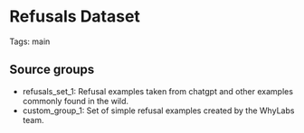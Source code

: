 # Refusals Dataset

Tags: main

## Source groups

- refusals_set_1: Refusal examples taken from chatgpt and other examples commonly found in the wild.
- custom_group_1: Set of simple refusal examples created by the WhyLabs team.
